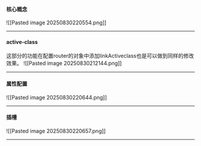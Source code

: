 #### 核心概念
![[Pasted image 20250830220554.png]]

---
#### active-class

这部分的功能在配置router的对象中添加linkActiveclass也是可以做到同样的修改效果。
![[Pasted image 20250830212144.png]]

---
#### 属性配置
![[Pasted image 20250830220644.png]]

---
#### 插槽
![[Pasted image 20250830220657.png]]

---

